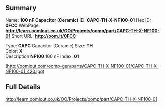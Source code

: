 

 ## Summary
Name: __100 nF Capacitor (Ceramic)__
ID: __CAPC-TH-X-NF100-01__
Hex ID: __0FCC__
WebPage: __http://learn.oomlout.co.uk/OO/Projects/oomp/part/CAPC-TH-X-NF100-01__
Short URL: __http://oom.lt/0FCC__

Type: __CAPC__ Capacitor (Ceramic) 
Size: __TH__  
Color: __X__  
Description __NF100__ 100 nF 
Index: __01__


(http://oomlout.com/oomp-gen/parts/CAPC-TH-X-NF100-01/CAPC-TH-X-NF100-01_420.jpg)


 ## Full Details
 http://learn.oomlout.co.uk/OO/Projects/oomp/part/CAPC-TH-X-NF100-01














